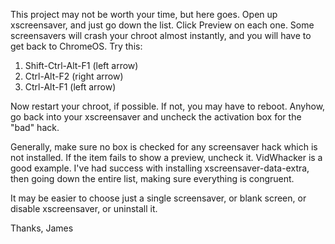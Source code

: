 This project may not be worth your time, but here goes. Open up xscreensaver, and just go down the list. Click Preview on each one. Some screensavers will crash your chroot almost instantly, and you will have to get back to ChromeOS. Try this:

1. Shift-Ctrl-Alt-F1 (left arrow)
2. Ctrl-Alt-F2 (right arrow)
3. Ctrl-Alt-F1 (left arrow)

Now restart your chroot, if possible. If not, you may have to reboot. Anyhow, go back into your xscreensaver and uncheck the activation box for the "bad" hack.

Generally, make sure no box is checked for any screensaver hack which is not installed. If the item fails to show a preview, uncheck it. VidWhacker is a good example. I've had success with installing xscreensaver-data-extra, then going down the entire list, making sure everything is congruent.

It may be easier to choose just a single screensaver, or blank screen, or disable xscreensaver, or uninstall it.

Thanks, James